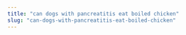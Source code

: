 ```yaml
---
title: "can dogs with pancreatitis eat boiled chicken"
slug: "can-dogs-with-pancreatitis-eat-boiled-chicken"
---
```


